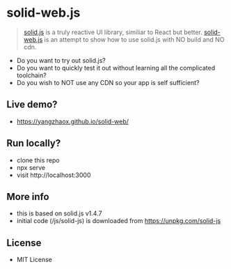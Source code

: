 # solid-web.js

> [solid.js](https://www.solidjs.com/) is a truly reactive UI library, similiar to React but better. 
> [solid-web.js](https://raw.githubusercontent.com/yangzhaox/solid-web/main/js/solid-web/solid-web.js) is an attempt to show how to use solid.js with NO build and NO cdn.

- Do you want to try out solid.js? 
- Do you want to quickly test it out without learning all the complicated toolchain?
- Do you wish to NOT use any CDN so your app is self sufficient?

## Live demo?

- https://yangzhaox.github.io/solid-web/

## Run locally?

- clone this repo
- npx serve
- visit http://localhost:3000

## More info

- this is based on solid.js v1.4.7
- initial code (/js/solid-js) is downloaded from https://unpkg.com/solid-js

## License

- MIT License